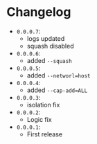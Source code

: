 # Changelog
* `0.0.0.7`: 
    * logs updated
    * squash disabled
* `0.0.0.6`: 
    * added `--squash`
* `0.0.0.5`: 
    * added `--networl=host`
* `0.0.0.4`:
    * added `--cap-add=ALL`
* `0.0.0.3`:
    * isolation fix
* `0.0.0.2`:
    * Logic fix
* `0.0.0.1`:
    * First release
    